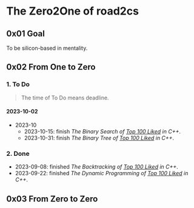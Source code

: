 # The Zero2One of road2cs

## 0x01 Goal

To be silicon-based in mentality.

## 0x02 From One to Zero

### 1. To Do

> The time of To Do means deadline.

#### 2023-10-02

- 2023-10
  - 2023-10-15: finish *The Binary Search of [*Top 100 Liked*](https://leetcode.com/studyplan/top-100-liked/) in C++*.
  - 2023-10-31: finish *The Binary Tree of [*Top 100 Liked*](https://leetcode.com/studyplan/top-100-liked/) in C++*.

### 2. Done

- 2023-09-08: finished *The Backtracking of [*Top 100 Liked*](https://leetcode.com/studyplan/top-100-liked/) in C++*.
- 2023-09-22: finished *The Dynamic Programming of [*Top 100 Liked*](https://leetcode.com/studyplan/top-100-liked/) in C++*.

## 0x03 From Zero to Zero
